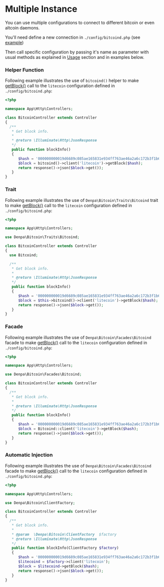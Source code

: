 Multiple Instance
======================

You can use multiple configurations to connect to different bitcoin or even altcoin daemons.

You'll need define a new connection in `./config/bitcoind.php` (see [example](https://github.com/denpamusic/laravel-bitcoinrpc/blob/master/config/config.php#L104))

Then call specific configuration by passing it's name as parameter with usual methods as explained in [Usage](https://github.com/denpamusic/laravel-bitcoinrpc/blob/master/doc/02-usage.md) section and in examples below.

### Helper Function
Following example illustrates the use of `bitcoind()` helper to make [getBlock()](https://bitcoin.org/en/developer-reference#getblock) call to the `litecoin` configuration defined in `./config/bitcoind.php`:
```php
<?php

namespace App\Http\Controllers;

class BitcoinController extends Controller
{
  /**
   * Get block info.
   *
   * @return \Illuminate\Http\JsonResponse
   */
   public function blockInfo()
   {
      $hash = '000000000019d6689c085ae165831e934ff763ae46a2a6c172b3f1b60a8ce26f';
      $block = bitcoind()->client('litecoin')->getBlock($hash);
      return response()->json($block->get());
   }
}
```

### Trait
Following example illustrates the use of `Denpa\Bitcoin\Traits\Bitcoind` trait to make [getBlock()](https://bitcoin.org/en/developer-reference#getblock) call to the `litecoin` configuration defined in `./config/bitcoind.php`:
```php
<?php

namespace App\Http\Controllers;

use Denpa\Bitcoin\Traits\Bitcoind;

class BitcoinController extends Controller
{
  use Bitcoind;

  /**
   * Get block info.
   *
   * @return \Illuminate\Http\JsonResponse
   */
   public function blockInfo()
   {
      $hash = '000000000019d6689c085ae165831e934ff763ae46a2a6c172b3f1b60a8ce26f';
      $block = $this->bitcoind()->client('litecoin')->getBlock($hash);
      return response()->json($block->get());
   }
}
```


### Facade
Following example illustrates the use of `Denpa\Bitcoin\Facades\Bitcoind` facade to make [getBlock()](https://bitcoin.org/en/developer-reference#getblock) call to the `litecoin` configuration defined in `./config/bitcoind.php`:
```php
<?php

namespace App\Http\Controllers;

use Denpa\Bitcoin\Facades\Bitcoind;

class BitcoinController extends Controller
{
  /**
   * Get block info.
   *
   * @return \Illuminate\Http\JsonResponse
   */
   public function blockInfo()
   {
      $hash = '000000000019d6689c085ae165831e934ff763ae46a2a6c172b3f1b60a8ce26f';
      $block = Bitcoind::client('litecoin')->getBlock($hash);
      return response()->json($block->get());
   }
}
```

### Automatic Injection
Following example illustrates the use of `Denpa\Bitcoin\Facades\Bitcoind` facade to make [getBlock()](https://bitcoin.org/en/developer-reference#getblock) call to the `litecoin` configuration defined in `./config/bitcoind.php`:
```php
<?php

namespace App\Http\Controllers;

use Denpa\Bitcoin\ClientFactory;

class BitcoinController extends Controller
{
  /**
   * Get block info.
   *
   * @param  \Denpa\Bitcoin\ClientFactory  $factory
   * @return \Illuminate\Http\JsonResponse
   */
   public function blockInfo(ClientFactory $factory)
   {
      $hash = '000000000019d6689c085ae165831e934ff763ae46a2a6c172b3f1b60a8ce26f';
      $litecoind = $factory->client('litecoin');
      $block = $litecoind->getBlock($hash);
      return response()->json($block->get());
   }
}
```
